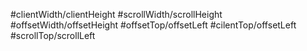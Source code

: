 #clientWidth/clientHeight
#scrollWidth/scrollHeight
#offsetWidth/offsetHeight
#offsetTop/offsetLeft
#cilentTop/offsetLeft
#scrollTop/scrollLeft